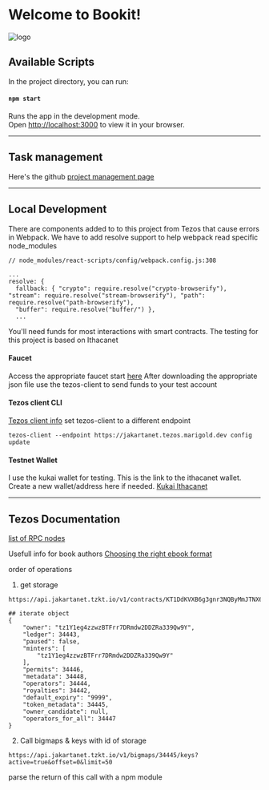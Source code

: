 # Welcome to Bookit!
![logo](https://64.media.tumblr.com/0d1384f5926bf41dfa090ad86595346b/b2c02e89d3182d04-c3/s540x810/ae67933ba43db02d83e4be3c54deee60ba32c230.gif)


## Available Scripts

In the project directory, you can run:

#### `npm start`

Runs the app in the development mode.\
Open [http://localhost:3000](http://localhost:3000) to view it in your browser.

---
## Task management

Here's the github [project management page](https://github.com/users/mrnigelalford/projects/2)

---

## Local Development

There are components added to to this project from Tezos that cause errors in Webpack. We have to add resolve support to help webpack read specific node_modules

```
// node_modules/react-scripts/config/webpack.config.js:308

...
resolve: {
  fallback: { "crypto": require.resolve("crypto-browserify"), "stream": require.resolve("stream-browserify"), "path": require.resolve("path-browserify"),
  "buffer": require.resolve("buffer/") },
  ...

```

You'll need funds for most interactions with smart contracts. The testing for this project is based on Ithacanet

#### Faucet

Access the appropriate faucet start [here](https://teztnets.xyz/)
After downloading the appropriate json file use the tezos-client to send funds to your test account

#### Tezos client CLI

[Tezos client info](https://assets.tqtezos.com/docs/setup/1-tezos-client/)
set tezos-client to a different endpoint
```
tezos-client --endpoint https://jakartanet.tezos.marigold.dev config update
```

#### Testnet Wallet

I use the kukai wallet for testing. This is the link to the ithacanet wallet. Create a new wallet/address here if needed.
[Kukai Ithacanet](https://ithacanet.kukai.app/)

---
## Tezos Documentation

[list of RPC nodes](https://tezostaquito.io/docs/rpc_nodes/)

Usefull info for book authors
[Choosing the right ebook format](https://learn.g2.com/ebook-formats)


order of operations

1. get storage
```
https://api.jakartanet.tzkt.io/v1/contracts/KT1DdKVXB6g3gnr3NQByMmJTNX6MDt1UMudY/storage

## iterate object
{
    "owner": "tz1Y1eg4zzwzBTFrr7DRmdw2DDZRa339Qw9Y",
    "ledger": 34443,
    "paused": false,
    "minters": [
        "tz1Y1eg4zzwzBTFrr7DRmdw2DDZRa339Qw9Y"
    ],
    "permits": 34446,
    "metadata": 34448,
    "operators": 34444,
    "royalties": 34442,
    "default_expiry": "9999",
    "token_metadata": 34445,
    "owner_candidate": null,
    "operators_for_all": 34447
}
```

2. Call bigmaps & keys with id of storage
```
https://api.jakartanet.tzkt.io/v1/bigmaps/34445/keys?active=true&offset=0&limit=50
```

parse the return of this call with a npm module